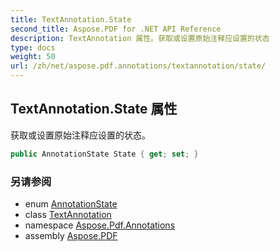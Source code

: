 ```yaml
---
title: TextAnnotation.State
second_title: Aspose.PDF for .NET API Reference
description: TextAnnotation 属性。获取或设置原始注释应设置的状态
type: docs
weight: 50
url: /zh/net/aspose.pdf.annotations/textannotation/state/
---
```

## TextAnnotation.State 属性

获取或设置原始注释应设置的状态。

```csharp
public AnnotationState State { get; set; }
```

### 另请参阅

* enum [AnnotationState](../../annotationstate/)
* class [TextAnnotation](../)
* namespace [Aspose.Pdf.Annotations](../../../aspose.pdf.annotations/)
* assembly [Aspose.PDF](../../../)